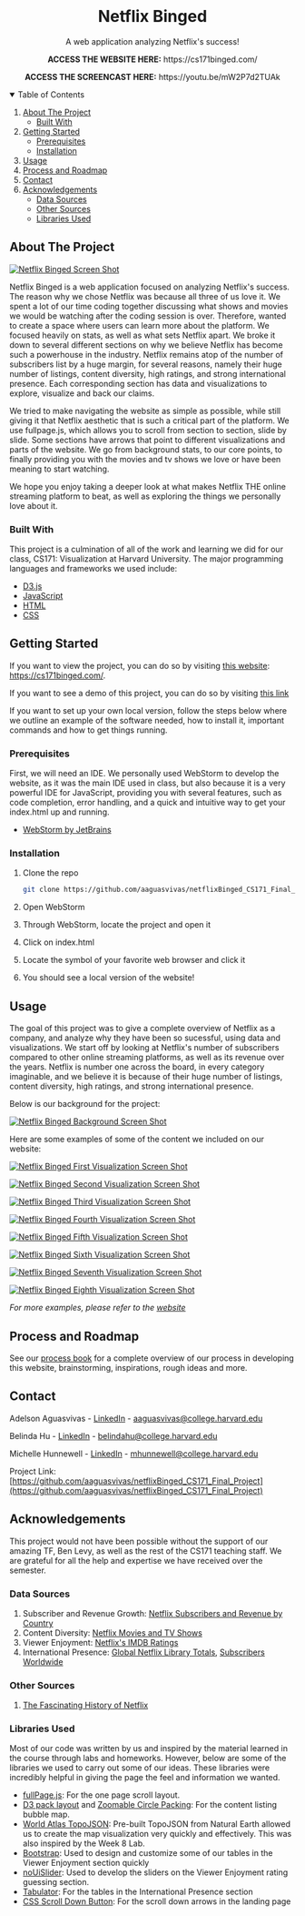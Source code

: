 <!-- PROJECT LOGO -->
<br />
<p align="center">
  <h1 align="center">Netflix Binged</h1>

  <p align="center">
    A web application analyzing Netflix's success!
  </p>
  <p align="center">
    <strong>ACCESS THE WEBSITE HERE:</strong> https://cs171binged.com/
  </p>
  <p align="center">
    <strong>ACCESS THE SCREENCAST HERE:</strong> https://youtu.be/mW2P7d2TUAk 
  </p>
</p>

<!-- TABLE OF CONTENTS -->
<details open="open">
  <summary>Table of Contents</summary>
  <ol>
    <li>
      <a href="#about-the-project">About The Project</a>
      <ul>
        <li><a href="#built-with">Built With</a></li>
      </ul>
    </li>
    <li>
      <a href="#getting-started">Getting Started</a>
      <ul>
        <li><a href="#prerequisites">Prerequisites</a></li>
        <li><a href="#installation">Installation</a></li>
      </ul>
    </li>
    <li><a href="#usage">Usage</a></li>
    <li><a href="#roadmap">Process and Roadmap</a></li>
    <li><a href="#contact">Contact</a></li>
    <li>
    <a href="#acknowledgements">Acknowledgements</a>
      <ul>
        <li><a href="#data-sources">Data Sources</a></li>
        <li><a href="#other-sources">Other Sources</a></li>
        <li><a href="#libraries-used">Libraries Used</a></li>
      </ul>
    </li> 
  </ol>
</details>

<!-- ABOUT THE PROJECT -->

## About The Project

[![Netflix Binged Screen Shot][binged-screenshot]](https://cs171binged.com/)

Netflix Binged is a web application focused on analyzing Netflix's success. The reason why we chose Netflix was because all three of us love it. We spent a lot of our time coding together discussing what shows and movies we would be watching after the coding session is over. Therefore, wanted to create a space where users can learn more about the platform. We focused heavily on stats, as well as what sets Netflix apart. We broke it down to several different sections on why we believe Netflix has become such a powerhouse in the industry. Netflix remains atop of the number of subscribers list by a huge margin, for several reasons, namely their huge number of listings, content diversity, high ratings, and strong international presence. Each corresponding section has data and visualizations to explore, visualize and back our claims.

We tried to make navigating the website as simple as possible, while still giving it that Netflix aesthetic that is such a critical part of the platform. We use fullpage.js, which allows you to scroll from section to section, slide by slide. Some sections have arrows that point to different visualizations and parts of the website. We go from background stats, to our core points, to finally providing you with the movies and tv shows we love or have been meaning to start watching.

We hope you enjoy taking a deeper look at what makes Netflix THE online streaming platform to beat, as well as exploring the things we personally love about it.

### Built With

This project is a culmination of all of the work and learning we did for our class, CS171: Visualization at Harvard University. The major programming languages and frameworks we used include:

- [D3.js](https://d3js.org/)
- [JavaScript](https://www.javascript.com/)
- [HTML](https://developer.mozilla.org/en-US/docs/Web/HTML)
- [CSS](https://developer.mozilla.org/en-US/docs/Web/CSS)

<!-- GETTING STARTED -->

## Getting Started

If you want to view the project, you can do so by visiting [this website](https://cs171binged.com/): https://cs171binged.com/.

If you want to see a demo of this project, you can do so by visiting [this link](https://youtu.be/mW2P7d2TUAk)

If you want to set up your own local version, follow the steps below where we outline an example of the software needed, how to install it, important commands and how to get things running.

### Prerequisites

First, we will need an IDE. We personally used WebStorm to develop the website, as it was the main IDE used in class, but also because it is a very powerful IDE for JavaScript, providing you with several features, such as code completion, error handling, and a quick and intuitive way to get your index.html up and running.

- [WebStorm by JetBrains](https://www.jetbrains.com/webstorm/)

### Installation

1. Clone the repo
   ```sh
   git clone https://github.com/aaguasvivas/netflixBinged_CS171_Final_Project.git
   ```
2. Open WebStorm

3. Through WebStorm, locate the project and open it

4. Click on index.html

5. Locate the symbol of your favorite web browser and click it

6. You should see a local version of the website!

<!-- USAGE EXAMPLES -->

## Usage

The goal of this project was to give a complete overview of Netflix as a company, and analyze why they have been so sucessful, using data and visualizations. We start off by looking at Netflix's number of subscribers compared to other online streaming platforms, as well as its revenue over the years. Netflix is number one across the board, in every category imaginable, and we believe it is because of their huge number of listings, content diversity, high ratings, and strong international presence.

Below is our background for the project:

[![Netflix Binged Background Screen Shot][background-screenshot]](https://cs171binged.com/)

Here are some examples of some of the content we included on our website:

[![Netflix Binged First Visualization Screen Shot][first-visualization-screenshot]](https://cs171binged.com/)

[![Netflix Binged Second Visualization Screen Shot][second-visualization-screenshot]](https://cs171binged.com/)

[![Netflix Binged Third Visualization Screen Shot][third-visualization-screenshot]](https://cs171binged.com/)

[![Netflix Binged Fourth Visualization Screen Shot][fourth-visualization-screenshot]](https://cs171binged.com/)

[![Netflix Binged Fifth Visualization Screen Shot][fifth-visualization-screenshot]](https://cs171binged.com/)

[![Netflix Binged Sixth Visualization Screen Shot][sixth-visualization-screenshot]](https://cs171binged.com/)

[![Netflix Binged Seventh Visualization Screen Shot][seventh-visualization-screenshot]](https://cs171binged.com/)

[![Netflix Binged Eighth Visualization Screen Shot][eighth-visualization-screenshot]](https://cs171binged.com/)

_For more examples, please refer to the [website](https://cs171binged.com/)_

<!-- ROADMAP -->

## Process and Roadmap

See our [process book](https://docs.google.com/document/d/1OttblJyIrcRFK_hVJbnrpJ0W-cRbauX8_-p-TUS5f78/edit?usp=sharing) for a complete overview of our process in developing this website, brainstorming, inspirations, rough ideas and more.

<!-- CONTACT -->

## Contact

Adelson Aguasvivas - [LinkedIn](https://www.linkedin.com/in/aaguasvivas/) - aaguasvivas@college.harvard.edu

Belinda Hu - [LinkedIn](https://www.linkedin.com/in/belinda-hu-2021/) - belindahu@college.harvard.edu

Michelle Hunnewell - [LinkedIn](https://www.linkedin.com/in/mhunnewell/) - mhunnewell@college.harvard.edu

Project Link: [https://github.com/aaguasvivas/netflixBinged_CS171_Final_Project](https://github.com/aaguasvivas/netflixBinged_CS171_Final_Project)

<!-- ACKNOWLEDGEMENTS -->

## Acknowledgements

This project would not have been possible without the support of our amazing TF, Ben Levy, as well as the rest of the CS171 teaching staff. We are grateful for all the help and expertise we have received over the semester.

### Data Sources

1. Subscriber and Revenue Growth: [Netflix Subscribers and Revenue by Country](https://www.kaggle.com/pariaagharabi/netflix2020)
2. Content Diversity: [Netflix Movies and TV Shows](https://www.kaggle.com/shivamb/netflix-shows)
3. Viewer Enjoyment: [Netflix's IMDB Ratings](https://www.kaggle.com/sarahjeeeze/imdbfile)
4. International Presence: [Global Netflix Library Totals](https://www.finder.com/global-netflix-library-totals), [Subscribers Worldwide](https://www.statista.com/statistics/250934/quarterly-number-of-netflix-streaming-subscribers-worldwide/#:~:text=How%20many%20paid%20subscribers%20does,Netflix's%20total%20global%20subscriber%20base)

### Other Sources

1. [The Fascinating History of Netflix](https://interestingengineering.com/the-fascinating-history-of-netflix)

### Libraries Used

Most of our code was written by us and inspired by the material learned in the course through labs and homeworks. However, below are some of the libraries we used to carry out some of our ideas. These libraries were incredibly helpful in giving the page the feel and information we wanted.

- [fullPage.js](https://github.com/alvarotrigo/fullPage.js/): For the one page scroll layout.
- [D3 pack layout](https://observablehq.com/@d3/circle-packing) and [Zoomable Circle Packing](https://observablehq.com/@d3/zoomable-circle-packing): For the content listing bubble map.
- [World Atlas TopoJSON](https://github.com/topojson/world-atlas): Pre-built TopoJSON from Natural Earth allowed us to create the map visualization very quickly and effectively. This was also inspired by the Week 8 Lab.
- [Bootstrap](https://getbootstrap.com/): Used to design and customize some of our tables in the Viewer Enjoyment section quickly
- [noUiSlider](https://refreshless.com/nouislider): Used to develop the sliders on the Viewer Enjoyment rating guessing section.
- [Tabulator](http://tabulator.info/): For the tables in the International Presence section
- [CSS Scroll Down Button](https://codepen.io/nxworld/pen/OyRrGy): For the scroll down arrows in the landing page

<!-- MARKDOWN LINKS & IMAGES -->
<!-- https://www.markdownguide.org/basic-syntax/#reference-style-links -->

[binged-screenshot]: img/intro_screenshot.png
[background-screenshot]: img/background_screenshot.png
[first-visualization-screenshot]: img/visualization_screenshot.png
[second-visualization-screenshot]: img/second_visualization_screenshot.png
[third-visualization-screenshot]: img/third_visualization_screenshot.png
[fourth-visualization-screenshot]: img/fourth_visualization_screenshot.png
[fifth-visualization-screenshot]: img/fifth_visualization_screenshot.png
[sixth-visualization-screenshot]: img/sixth_visualization_screenshot.png
[seventh-visualization-screenshot]: img/seventh_visualization_screenshot.png
[eighth-visualization-screenshot]: img/eighth_visualization_screenshot.png
